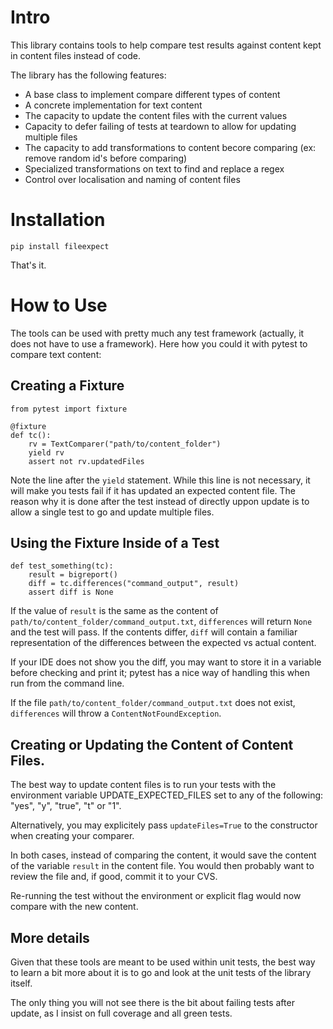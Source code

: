# Intro

This library contains tools to help compare test results against content kept in
content files instead of code.

The library has the following features:

- A base class to implement compare different types of content
- A concrete implementation for text content
- The capacity to update the content files with the current values
- Capacity to defer failing of tests at teardown to allow for updating multiple files
- The capacity to add transformations to content becore comparing (ex: remove random id's before comparing)
- Specialized transformations on text to find and replace a regex
- Control over localisation and naming of content files


# Installation

`pip install fileexpect`

That's it.


# How to Use

The tools can be used with pretty much any test framework (actually, it does not
have to use a framework). Here how you could it with pytest to compare text
content:


## Creating a Fixture

    from pytest import fixture

    @fixture
    def tc():
        rv = TextComparer("path/to/content_folder")
        yield rv
        assert not rv.updatedFiles

Note the line after the `yield` statement. While this line is not necessary, it
will make you tests fail if it has updated an expected content file. The reason
why it is done after the test instead of directly uppon update is to allow a
single test to go and update multiple files.


## Using the Fixture Inside of a Test

    def test_something(tc):
        result = bigreport()
        diff = tc.differences("command_output", result)
        assert diff is None

If the value of `result` is the same as the content of
`path/to/content_folder/command_output.txt`, `differences` will return `None`
and the test will pass. If the contents differ, `diff` will contain a familiar
representation of the differences between the expected vs actual content.

If your IDE does not show you the diff, you may want to store it in a variable
before checking and print it; pytest has a nice way of handling this when run
from the command line.

If the file `path/to/content_folder/command_output.txt` does not exist,
`differences` will throw a `ContentNotFoundException`.


## Creating or Updating the Content of Content Files.

The best way to update content files is to run your tests with the environment
variable UPDATE_EXPECTED_FILES set to any of the following: "yes", "y", "true",
"t" or "1".

Alternatively, you may explicitely pass `updateFiles=True` to the constructor
when creating your comparer.

In both cases, instead of comparing the content, it would save the content of
the variable `result` in the content file. You would then probably want to
review the file and, if good, commit it to your CVS.

Re-running the test without the environment or explicit flag would now compare
with the new content.


## More details

Given that these tools are meant to be used within unit tests, the best way to
learn a bit more about it is to go and look at the unit tests of the library
itself.

The only thing you will not see there is the bit about failing tests after
update, as I insist on full coverage and all green tests.
